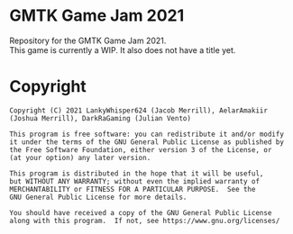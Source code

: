 # GMTK Game Jam 2021
 Repository for the GMTK Game Jam 2021.  
 This game is currently a WIP. It also does not have a title yet.
 
# Copyright

    Copyright (C) 2021 LankyWhisper624 (Jacob Merrill), AelarAmakiir (Joshua Merrill), DarkRaGaming (Julian Vento)

    This program is free software: you can redistribute it and/or modify
    it under the terms of the GNU General Public License as published by
    the Free Software Foundation, either version 3 of the License, or
    (at your option) any later version.

    This program is distributed in the hope that it will be useful,
    but WITHOUT ANY WARRANTY; without even the implied warranty of
    MERCHANTABILITY or FITNESS FOR A PARTICULAR PURPOSE.  See the
    GNU General Public License for more details.

    You should have received a copy of the GNU General Public License
    along with this program.  If not, see https://www.gnu.org/licenses/
